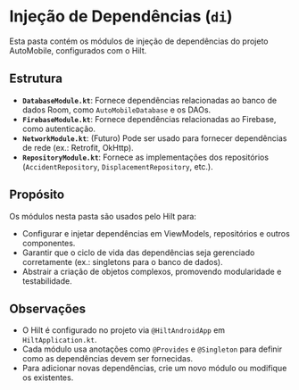 # Injeção de Dependências (`di`)

Esta pasta contém os módulos de injeção de dependências do projeto AutoMobile, configurados com o Hilt.

## Estrutura
- **`DatabaseModule.kt`**: Fornece dependências relacionadas ao banco de dados Room, como `AutoMobileDatabase` e os DAOs.
- **`FirebaseModule.kt`**: Fornece dependências relacionadas ao Firebase, como autenticação.
- **`NetworkModule.kt`**: (Futuro) Pode ser usado para fornecer dependências de rede (ex.: Retrofit, OkHttp).
- **`RepositoryModule.kt`**: Fornece as implementações dos repositórios (`AccidentRepository`, `DisplacementRepository`, etc.).

## Propósito
Os módulos nesta pasta são usados pelo Hilt para:
- Configurar e injetar dependências em ViewModels, repositórios e outros componentes.
- Garantir que o ciclo de vida das dependências seja gerenciado corretamente (ex.: singletons para o banco de dados).
- Abstrair a criação de objetos complexos, promovendo modularidade e testabilidade.

## Observações
- O Hilt é configurado no projeto via `@HiltAndroidApp` em `HiltApplication.kt`.
- Cada módulo usa anotações como `@Provides` e `@Singleton` para definir como as dependências devem ser fornecidas.
- Para adicionar novas dependências, crie um novo módulo ou modifique os existentes.
